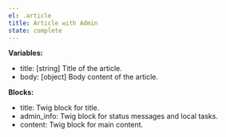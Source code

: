 ```yaml
---
el: .article
title: Article with Admin
state: complete
---
```


__Variables:__
* title: [string] Title of the article.
* body: [object] Body content of the article.

__Blocks:__
* title: Twig block for title.
* admin_info: Twig block for status messages and local tasks.
* content: Twig block for main content.
